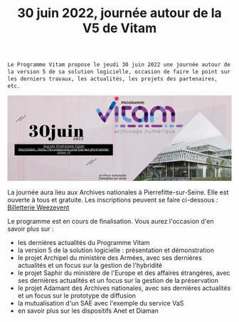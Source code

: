﻿---
layout: post
title: 30 juin 2022, journée autour de la V5 de Vitam
---

    Le Programme Vitam propose le jeudi 30 juin 2022 une journée autour de la version 5 de sa solution logicielle, occasion de faire le point sur les derniers travaux, les actualités, les projets des partenaires, etc.

![Logos](/public/images/30juin_annonce.png)

La journée aura lieu aux Archives nationales à Pierrefitte-sur-Seine. Elle est ouverte à tous et gratuite. Les inscriptions peuvent se faire ci-dessous :
<a title="Logiciel billetterie en ligne"
   href="https://weezevent.com/?c=sys_widget"
   class="weezevent-widget-integration"
   data-src="https://widget.weezevent.com/ticket/E852221/?code=49695&locale=fr-FR&width_auto=1&color_primary=00AEEF"
   data-width="650"
   data-height="600"
   data-id="852221"
   data-resize="1"
   data-width_auto="1"
   data-noscroll="0"
   data-use-container="yes"
   data-type="neo"
   target="_blank">Billetterie Weezevent</a>
<script type="text/javascript" src="https://widget.weezevent.com/weez.js"></script>

Le programme est en cours de finalisation. Vous aurez l'occasion d'en savoir plus sur :
- les dernières actualités du Programme Vitam
- la version 5 de la solution logicielle : présentation et démonstration
- le projet Archipel du ministère des Armées, avec ses dernières actualités et un focus sur la gestion de l'hybridité
- le projet Saphir du ministère de l'Europe et des affaires étrangères, avec ses dernières actualités et un focus sur la gestion de la préservation
- le projet Adamant des Archives nationales, avec ses dernières actualités et un focus sur le prototype de diffusion
- la mutualisation d'un SAE avec l'exemple du service VaS
- en savoir plus sur les dispositifs Anet et Diaman
